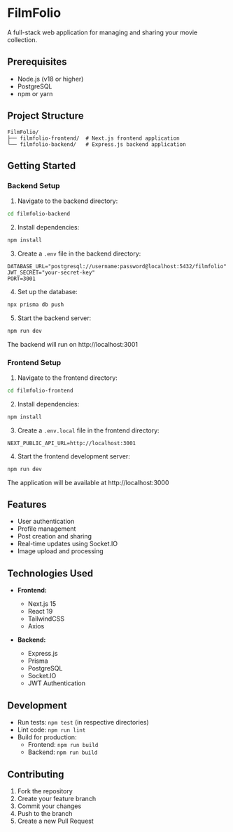 # FilmFolio

A full-stack web application for managing and sharing your movie collection.

## Prerequisites

- Node.js (v18 or higher)
- PostgreSQL
- npm or yarn

## Project Structure

```
FilmFolio/
├── filmfolio-frontend/  # Next.js frontend application
└── filmfolio-backend/   # Express.js backend application
```

## Getting Started

### Backend Setup

1. Navigate to the backend directory:
```bash
cd filmfolio-backend
```

2. Install dependencies:
```bash
npm install
```

3. Create a `.env` file in the backend directory:
```env
DATABASE_URL="postgresql://username:password@localhost:5432/filmfolio"
JWT_SECRET="your-secret-key"
PORT=3001
```

4. Set up the database:
```bash
npx prisma db push
```

5. Start the backend server:
```bash
npm run dev
```

The backend will run on http://localhost:3001

### Frontend Setup

1. Navigate to the frontend directory:
```bash
cd filmfolio-frontend
```

2. Install dependencies:
```bash
npm install
```

3. Create a `.env.local` file in the frontend directory:
```env
NEXT_PUBLIC_API_URL=http://localhost:3001
```

4. Start the frontend development server:
```bash
npm run dev
```

The application will be available at http://localhost:3000

## Features

- User authentication
- Profile management
- Post creation and sharing
- Real-time updates using Socket.IO
- Image upload and processing

## Technologies Used

- **Frontend:**
  - Next.js 15
  - React 19
  - TailwindCSS
  - Axios

- **Backend:**
  - Express.js
  - Prisma
  - PostgreSQL
  - Socket.IO
  - JWT Authentication

## Development

- Run tests: `npm test` (in respective directories)
- Lint code: `npm run lint`
- Build for production:
  - Frontend: `npm run build`
  - Backend: `npm run build`

## Contributing

1. Fork the repository
2. Create your feature branch
3. Commit your changes
4. Push to the branch
5. Create a new Pull Request
